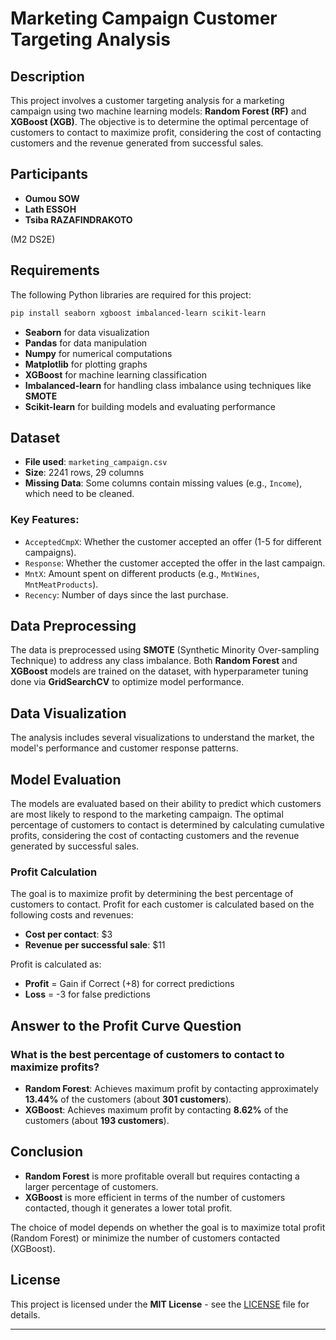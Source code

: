 # Marketing Campaign Customer Targeting Analysis

## Description

This project involves a customer targeting analysis for a marketing campaign using two machine learning models: **Random Forest (RF)** and **XGBoost (XGB)**. The objective is to determine the optimal percentage of customers to contact to maximize profit, considering the cost of contacting customers and the revenue generated from successful sales.

## Participants

- **Oumou SOW**
- **Lath ESSOH**
- **Tsiba RAZAFINDRAKOTO**

(M2 DS2E)

## Requirements

The following Python libraries are required for this project:

```bash
pip install seaborn xgboost imbalanced-learn scikit-learn
```

- **Seaborn** for data visualization
- **Pandas** for data manipulation
- **Numpy** for numerical computations
- **Matplotlib** for plotting graphs
- **XGBoost** for machine learning classification
- **Imbalanced-learn** for handling class imbalance using techniques like **SMOTE**
- **Scikit-learn** for building models and evaluating performance

## Dataset

- **File used**: `marketing_campaign.csv`
- **Size**: 2241 rows, 29 columns
- **Missing Data**: Some columns contain missing values (e.g., `Income`), which need to be cleaned.

### Key Features:
- `AcceptedCmpX`: Whether the customer accepted an offer (1-5 for different campaigns).
- `Response`: Whether the customer accepted the offer in the last campaign.
- `MntX`: Amount spent on different products (e.g., `MntWines`, `MntMeatProducts`).
- `Recency`: Number of days since the last purchase.

## Data Preprocessing

The data is preprocessed using **SMOTE** (Synthetic Minority Over-sampling Technique) to address any class imbalance. Both **Random Forest** and **XGBoost** models are trained on the dataset, with hyperparameter tuning done via **GridSearchCV** to optimize model performance.

## Data Visualization

The analysis includes several visualizations to understand the market, the model's performance and customer response patterns.

## Model Evaluation

The models are evaluated based on their ability to predict which customers are most likely to respond to the marketing campaign. The optimal percentage of customers to contact is determined by calculating cumulative profits, considering the cost of contacting customers and the revenue generated by successful sales.

### Profit Calculation

The goal is to maximize profit by determining the best percentage of customers to contact. Profit for each customer is calculated based on the following costs and revenues:

- **Cost per contact**: $3
- **Revenue per successful sale**: $11

Profit is calculated as:

- **Profit** = Gain if Correct (+8) for correct predictions
- **Loss** = -3 for false predictions

## Answer to the Profit Curve Question

### What is the best percentage of customers to contact to maximize profits?

- **Random Forest**: Achieves maximum profit by contacting approximately **13.44%** of the customers (about **301 customers**).
- **XGBoost**: Achieves maximum profit by contacting **8.62%** of the customers (about **193 customers**).

## Conclusion

- **Random Forest** is more profitable overall but requires contacting a larger percentage of customers.
- **XGBoost** is more efficient in terms of the number of customers contacted, though it generates a lower total profit.

The choice of model depends on whether the goal is to maximize total profit (Random Forest) or minimize the number of customers contacted (XGBoost).

## License

This project is licensed under the **MIT License** - see the [LICENSE](LICENSE) file for details.

---
